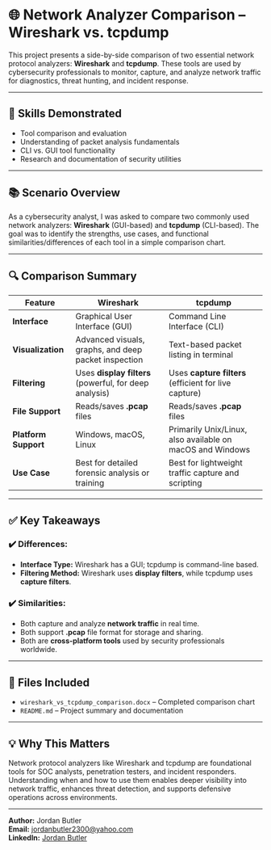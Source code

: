 # 🌐 Network Analyzer Comparison – Wireshark vs. tcpdump

This project presents a side-by-side comparison of two essential network protocol analyzers: **Wireshark** and **tcpdump**. These tools are used by cybersecurity professionals to monitor, capture, and analyze network traffic for diagnostics, threat hunting, and incident response.

---

## 🧠 Skills Demonstrated

- Tool comparison and evaluation  
- Understanding of packet analysis fundamentals  
- CLI vs. GUI tool functionality  
- Research and documentation of security utilities

---

## 📚 Scenario Overview

As a cybersecurity analyst, I was asked to compare two commonly used network analyzers: **Wireshark** (GUI-based) and **tcpdump** (CLI-based). The goal was to identify the strengths, use cases, and functional similarities/differences of each tool in a simple comparison chart.

---

## 🔍 Comparison Summary

| Feature                | Wireshark                                              | tcpdump                                                |
|------------------------|--------------------------------------------------------|---------------------------------------------------------|
| **Interface**          | Graphical User Interface (GUI)                         | Command Line Interface (CLI)                            |
| **Visualization**      | Advanced visuals, graphs, and deep packet inspection   | Text-based packet listing in terminal                   |
| **Filtering**          | Uses **display filters** (powerful, for deep analysis) | Uses **capture filters** (efficient for live capture)   |
| **File Support**       | Reads/saves **.pcap** files                            | Reads/saves **.pcap** files                             |
| **Platform Support**   | Windows, macOS, Linux                                  | Primarily Unix/Linux, also available on macOS and Windows|
| **Use Case**           | Best for detailed forensic analysis or training        | Best for lightweight traffic capture and scripting      |

---

## ✅ Key Takeaways

### ✔️ Differences:
- **Interface Type:** Wireshark has a GUI; tcpdump is command-line based.
- **Filtering Method:** Wireshark uses **display filters**, while tcpdump uses **capture filters**.

### ✔️ Similarities:
- Both capture and analyze **network traffic** in real time.
- Both support **.pcap** file format for storage and sharing.
- Both are **cross-platform tools** used by security professionals worldwide.

---

## 📁 Files Included

- `wireshark_vs_tcpdump_comparison.docx` – Completed comparison chart  
- `README.md` – Project summary and documentation

---

## 💡 Why This Matters

Network protocol analyzers like Wireshark and tcpdump are foundational tools for SOC analysts, penetration testers, and incident responders. Understanding when and how to use them enables deeper visibility into network traffic, enhances threat detection, and supports defensive operations across environments.

---

**Author:** Jordan Butler  
**Email:** jordanbutler2300@yahoo.com  
**LinkedIn:** [Jordan Butler](https://www.linkedin.com/in/jordan-butler-168b52a2)

